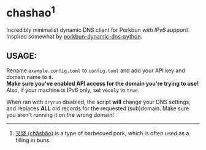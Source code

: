 # chashao<sup>1</sup>

Incredibly minimalist dynamic DNS client for Porkbun *with IPv6 support!*  
Inspired somewhat by [porkbun-dynamic-dns-python](https://github.com/porkbundomains/porkbun-dynamic-dns-python).

## USAGE:

Rename `example.config.toml` to `config.toml` and add your API key and domain name to it.  
**Make sure you've enabled API access for the domain you're trying to use!**  
Also, if your machine is IPv6 only, set `v6only` to `true`.

When ran with `dryrun` disabled, the script **will** change your DNS settings, and replaces **ALL** old records for the requested (sub)domain. Make sure you aren't running it on the wrong domain!

***

1. [叉烧 (chāshāo)](https://en.wikipedia.org/wiki/Char_siu) is a type of barbecued pork, which is often used as a filling in buns.